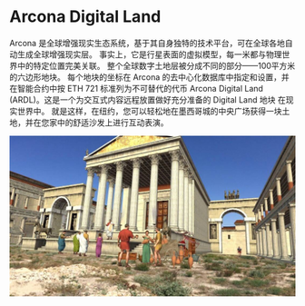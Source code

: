 # Arcona Digital Land

Arcona 是全球增强现实生态系统，基于其自身独特的技术平台，可在全球各地自动生成全球增强现实层。 事实上，它是行星表面的虚拟模型，每一米都与物理世界中的特定位置完美关联。 整个全球数字土地层被分成不同的部分——100平方米的六边形地块。 每个地块的坐标在 Arcona 的去中心化数据库中指定和设置，并在智能合约中按 ETH 721 标准列为不可替代的代币 Arcona Digital Land (ARDL)。这是一个为交互式内容远程放置做好充分准备的 Digital Land 地块 在现实世界中。 就是这样，在纽约，您可以轻松地在墨西哥城的中央广场获得一块土地，并在您家中的舒适沙发上进行互动表演。

![unnamed](unnamed.jpg)


